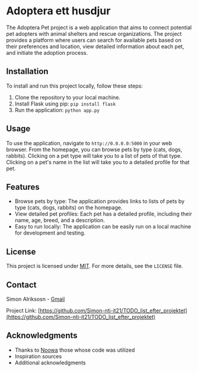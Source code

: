# Adoptera ett husdjur

The Adoptera Pet project is a web application that aims to connect potential pet adopters with animal shelters and rescue organizations. The project provides a platform where users can search for available pets based on their preferences and location, view detailed information about each pet, and initiate the adoption process.

## Installation

To install and run this project locally, follow these steps:

1. Clone the repository to your local machine.
2. Install Flask using pip: `pip install flask`
3. Run the application: `python app.py`

## Usage

To use the application, navigate to `http://0.0.0.0:5000` in your web browser. From the homepage, you can browse pets by type (cats, dogs, rabbits). Clicking on a pet type will take you to a list of pets of that type. Clicking on a pet's name in the list will take you to a detailed profile for that pet.

## Features

- Browse pets by type: The application provides links to lists of pets by type (cats, dogs, rabbits) on the homepage.
- View detailed pet profiles: Each pet has a detailed profile, including their name, age, breed, and a description.
- Easy to run locally: The application can be easily run on a local machine for development and testing.

## License

This project is licensed under [MIT](./LICENSE). For more details, see the `LICENSE` file.

## Contact

Simon Alriksosn - [Gmail](simon.alriksson@elev.ntig.se)

Project Link: [https://github.com/Simon-nti-it21/TODO_list_efter_projektet](https://github.com/Simon-nti-it21/TODO_list_efter_projektet)

## Acknowledgments

- Thanks to [Noowa](https://github.com/noowaeklund) those whose code was utilized
- Inspiration sources
- Additional acknowledgments